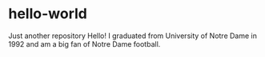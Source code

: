 # hello-world
Just another repository
Hello!
I graduated from University of Notre Dame in 1992 and am a big fan of Notre Dame football. 
